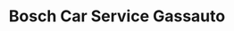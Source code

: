 ---
title: "Bosch Car Service Gassauto"
url: /lleida/bosch-car-service-gassauto/
shop: reparación de automóviles
---